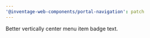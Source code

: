 ```yaml
---
'@inventage-web-components/portal-navigation': patch
---
```


Better vertically center menu item badge text.
